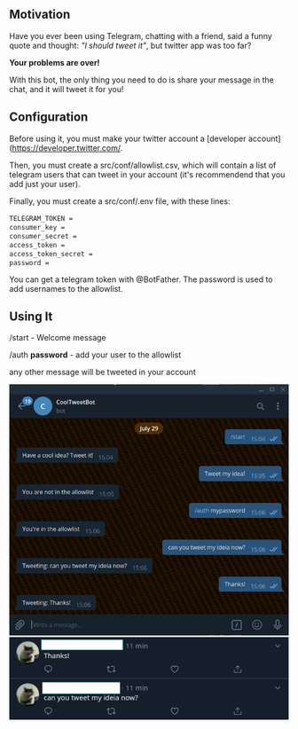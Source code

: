 ## Motivation
Have you ever been using Telegram, chatting with a friend, said a funny quote and thought: _"I should tweet it"_, but twitter app was too far?

**Your problems are over!**

With this bot, the only thing you need to do is share your message in the chat, and it will tweet it for you!

## Configuration

Before using it, you must make your twitter account a [developer account](https://developer.twitter.com/.

Then, you must create a src/conf/allowlist.csv, which will contain a list of telegram users that can tweet in your account (it's recommendend that you add just your user).

Finally, you must create a src/conf/.env file, with these lines:

```
TELEGRAM_TOKEN =
consumer_key = 
consumer_secret = 
access_token = 
access_token_secret = 
password = 
```

You can get a telegram token with @BotFather. The password is used to add usernames to the allowlist.

## Using It

/start - Welcome message

/auth __password__ - add your user to the allowlist

any other message will be tweeted in your account

![](readme_image00.png)
![](readme_image01.png)